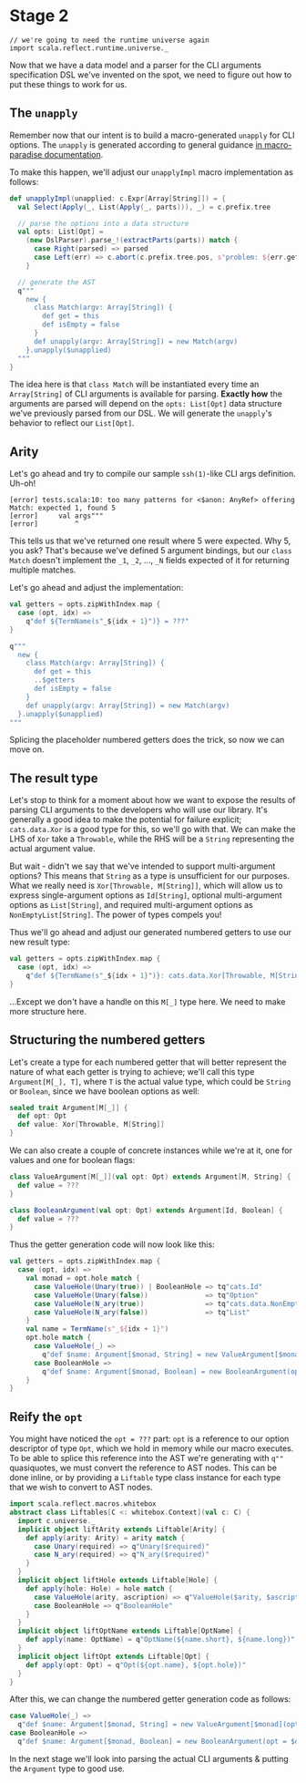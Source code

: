 # Stage 2

```tut:silent
// we're going to need the runtime universe again
import scala.reflect.runtime.universe._
```

Now that we have a data model and a parser for the CLI arguments specification
DSL we've invented on the spot, we need to figure out how to put these things
to work for us.

## The `unapply`

Remember now that our intent is to build a macro-generated `unapply` for CLI
options. The `unapply` is generated according to general guidance [in
macro-paradise
documentation](http://docs.scala-lang.org/overviews/macros/extractors.html).

To make this happen, we'll adjust our `unapplyImpl` macro implementation as
follows:

```scala
def unapplyImpl(unapplied: c.Expr[Array[String]]) = {
  val Select(Apply(_, List(Apply(_, parts))), _) = c.prefix.tree

  // parse the options into a data structure
  val opts: List[Opt] =
    (new DslParser).parse_!(extractParts(parts)) match {
      case Right(parsed) => parsed
      case Left(err) => c.abort(c.prefix.tree.pos, s"problem: ${err.getClass}: $err")
    }

  // generate the AST
  q"""
    new {
      class Match(argv: Array[String]) {
        def get = this
        def isEmpty = false
      }
      def unapply(argv: Array[String]) = new Match(argv)
    }.unapply($unapplied)
  """
}
```

The idea here is that `class Match` will be instantiated every time an
`Array[String]` of CLI arguments is available for parsing. **Exactly how** the
arguments are parsed will depend on the `opts: List[Opt]` data structure we've
previously parsed from our DSL. We will generate the `unapply`'s behavior to
reflect our `List[Opt]`.

## Arity

Let's go ahead and try to compile our sample `ssh(1)`-like CLI args definition.
Uh-oh!

```
[error] tests.scala:10: too many patterns for <$anon: AnyRef> offering Match: expected 1, found 5
[error]     val args"""
[error]         ^
```

This tells us that we've returned one result where 5 were expected. Why 5, you
ask? That's because we've defined 5 argument bindings, but our `class Match`
doesn't implement the `_1`, `_2`, ..., `_N` fields expected of it for returning
multiple matches.

Let's go ahead and adjust the implementation:

```scala
val getters = opts.zipWithIndex.map {
  case (opt, idx) =>
    q"def ${TermName(s"_${idx + 1}")} = ???"
}

q"""
  new {
    class Match(argv: Array[String]) {
      def get = this
      ..$getters
      def isEmpty = false
    }
    def unapply(argv: Array[String]) = new Match(argv)
  }.unapply($unapplied)
"""
```

Splicing the placeholder numbered getters does the trick, so now we can move
on.

## The result type

Let's stop to think for a moment about how we want to expose the results of
parsing CLI arguments to the developers who will use our library. It's
generally a good idea to make the potential for failure explicit;
`cats.data.Xor` is a good type for this, so we'll go with that. We can make the
LHS of `Xor` take a `Throwable`, while the RHS will be a `String` representing
the actual argument value.

But wait - didn't we say that we've intended to support multi-argument options?
This means that `String` as a type is unsufficient for our purposes. What we
really need is `Xor[Throwable, M[String]]`, which will allow us to express
single-argument options as `Id[String]`, optional multi-argument options as
`List[String]`, and required multi-argument options as `NonEmptyList[String]`.
The power of types compels you!

Thus we'll go ahead and adjust our generated numbered getters to use our new
result type:

```scala
val getters = opts.zipWithIndex.map {
  case (opt, idx) =>
    q"def ${TermName(s"_${idx + 1}")}: cats.data.Xor[Throwable, M[String]] = ???"
}
```

...Except we don't have a handle on this `M[_]` type here. We need to make more
structure here.

## Structuring the numbered getters

Let's create a type for each numbered getter that will better represent the
nature of what each getter is trying to achieve; we'll call this type
`Argument[M[_], T]`, where `T` is the actual value type, which could be
`String` or `Boolean`, since we have boolean options as well:

```scala
sealed trait Argument[M[_]] {
  def opt: Opt
  def value: Xor[Throwable, M[String]]
}
```

We can also create a couple of concrete instances while we're at it, one for
values and one for boolean flags:

```scala
class ValueArgument[M[_]](val opt: Opt) extends Argument[M, String] {
  def value = ???
}

class BooleanArgument(val opt: Opt) extends Argument[Id, Boolean] {
  def value = ???
}
```

Thus the getter generation code will now look like this:

```scala
val getters = opts.zipWithIndex.map {
  case (opt, idx) =>
    val monad = opt.hole match {
      case ValueHole(Unary(true)) | BooleanHole => tq"cats.Id"
      case ValueHole(Unary(false))              => tq"Option"
      case ValueHole(N_ary(true))               => tq"cats.data.NonEmptyList"
      case ValueHole(N_ary(false))              => tq"List"
    }
    val name = TermName(s"_${idx + 1}")
    opt.hole match {
      case ValueHole(_) =>
        q"def $name: Argument[$monad, String] = new ValueArgument[$monad](opt = ???)"
      case BooleanHole =>
        q"def $name: Argument[$monad, Boolean] = new BooleanArgument(opt = ???)"
    }
}
```

## Reify the `opt`

You might have noticed the `opt = ???` part: `opt` is a reference to our option
descriptor of type `Opt`, which we hold in memory while our macro executes. To
be able to splice this reference into the AST we're generating with `q""`
quasiquotes, we must convert the reference to AST nodes. This can be done
inline, or by providing a `Liftable` type class instance for each type that we
wish to convert to AST nodes.
```scala
import scala.reflect.macros.whitebox
abstract class Liftables[C <: whitebox.Context](val c: C) {
  import c.universe._
  implicit object liftArity extends Liftable[Arity] {
    def apply(arity: Arity) = arity match {
      case Unary(required) => q"Unary($required)"
      case N_ary(required) => q"N_ary($required)"
    }
  }
  implicit object liftHole extends Liftable[Hole] {
    def apply(hole: Hole) = hole match {
      case ValueHole(arity, ascription) => q"ValueHole($arity, $ascription)"
      case BooleanHole => q"BooleanHole"
    }
  }
  implicit object liftOptName extends Liftable[OptName] {
    def apply(name: OptName) = q"OptName(${name.short}, ${name.long})"
  }
  implicit object liftOpt extends Liftable[Opt] {
    def apply(opt: Opt) = q"Opt(${opt.name}, ${opt.hole})"
  }
}
```

After this, we can change the numbered getter generation code as follows:
```scala
case ValueHole(_) =>
  q"def $name: Argument[$monad, String] = new ValueArgument[$monad](opt = $opt)"
case BooleanHole =>
  q"def $name: Argument[$monad, Boolean] = new BooleanArgument(opt = $opt)"
```

In the next stage we'll look into parsing the actual CLI arguments & putting
the `Argument` type to good use.
